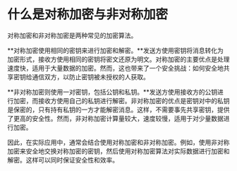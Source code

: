 # 什么是对称加密与非对称加密

对称加密和非对称加密是两种常见的加密算法。

**对称加密使用相同的密钥来进行加密和解密。**发送方使用密钥将消息转化为加密形式，接收方使用相同的密钥将密文还原为明文。对称加密的主要优点是处理速度快，适用于大量数据的加密。然而，这也带来了一个安全挑战：如何安全地共享密钥给通信双方，以防止密钥被未授权的人获取。

**非对称加密则使用一对密钥，包括公钥和私钥。**发送方使用接收方的公钥进行加密，而接收方使用自己的私钥进行解密。非对称加密的优点是密钥对中的私钥是保密的，只有持有私钥的一方才能解密消息。这样，不需要事先共享密钥，提供了更高的安全性。然而，非对称加密计算量较大，速度较慢，适用于对少量数据进行加密。

因此，在实际应用中，通常会结合使用对称加密和非对称加密。例如，使用非对称加密来安全地交换对称加密的密钥，然后使用对称加密算法对实际数据进行加密和解密。这样可以同时保证安全性和效率。
